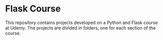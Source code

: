 # Flask Course

This repository contains projects developed on a Python and Flask course at Udemy. The projects are divided in folders, one for each section of the course.
